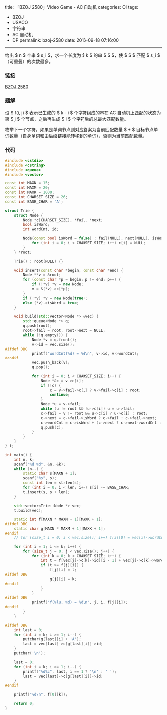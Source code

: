 title: 「BZOJ 2580」Video Game - AC 自动机
categories: OI
tags: 
  - BZOJ
  - USACO
  - 字符串
  - AC 自动机
  - DP
permalink: bzoj-2580
date: 2016-09-18 07:16:00
---

给出 $ n $ 个串 $ s_i $，求一个长度为 $ k $ 的串 $ S $，使 $ S $ 匹配 $ s_i $（可重叠）的次数最多。

<!-- more -->

### 链接
[BZOJ 2580](http://www.lydsy.com/JudgeOnline/problem.php?id=2580)

### 题解
设 $ f(i, j) $ 表示已生成的 $ k - i $ 个字符组成的串在 AC 自动机上匹配的状态为第 $ j $ 个节点，之后再生成 $ i $ 个字符后的总最大匹配数量。

枚举下一个字符，如果是单词节点则对应答案为当前匹配数量 $ + $ 目标节点单词数量（自身单词和由后缀链接能转移到的单词），否则为当前匹配数量。

### 代码
```c++
#include <cstdio>
#include <cstring>
#include <queue>
#include <vector>

const int MAXN = 15;
const int MAXM = 20;
const int MAXK = 1000;
const int CHARSET_SIZE = 26;
const int BASE_CHAR = 'A';

struct Trie {
	struct Node {
		Node *c[CHARSET_SIZE], *fail, *next;
		bool isWord;
		int wordCnt, id;

		Node(const bool isWord = false) : fail(NULL), next(NULL), isWord(isWord) {
			for (int i = 0; i < CHARSET_SIZE; i++) c[i] = NULL;
		}
	} *root;

	Trie() : root(NULL) {}

	void insert(const char *begin, const char *end) {
		Node **v = &root;
		for (const char *p = begin; p != end; p++) {
			if (!*v) *v = new Node;
			v = &(*v)->c[*p];
		}
		if (!*v) *v = new Node(true);
		else (*v)->isWord = true;
	}

	void build(std::vector<Node *> &vec) {
		std::queue<Node *> q;
		q.push(root);
		root->fail = root, root->next = NULL;
		while (!q.empty()) {
			Node *v = q.front();
			v->id = vec.size();
#ifdef DBG
			printf("wordCnt(%d) = %d\n", v->id, v->wordCnt);
#endif
			vec.push_back(v);
			q.pop();

			for (int i = 0; i < CHARSET_SIZE; i++) {
				Node *&c = v->c[i];
				if (!c) {
					c = v->fail->c[i] ? v->fail->c[i] : root;
					continue;
				}
				Node *u = v->fail;
				while (u != root && !u->c[i]) u = u->fail;
				c->fail = v != root && u->c[i] ? u->c[i] : root;
				c->next = c->fail->isWord ? c->fail : c->fail->next;
				c->wordCnt = c->isWord + (c->next ? c->next->wordCnt : 0);
				q.push(c);
			}
		}
	}
} t;

int main() {
	int n, k;
	scanf("%d %d", &n, &k);
	while (n--) {
		static char s[MAXN + 1];
		scanf("%s", s);
		const int len = strlen(s);
		for (int i = 0; i < len; i++) s[i] -= BASE_CHAR;
		t.insert(s, s + len);
	}

	std::vector<Trie::Node *> vec;
	t.build(vec);

	static int f[MAXN * MAXM + 1][MAXK + 1];
#ifdef DBG
	static char g[MAXN * MAXM + 1][MAXK + 1];
#endif
	// for (size_t i = 0; i < vec.size(); i++) f[i][0] = vec[i]->wordCnt;

	for (int i = 1; i <= k; i++) {
		for (size_t j = 0; j < vec.size(); j++) {
			for (int k = 0; k < CHARSET_SIZE; k++) {
				int t = f[vec[j]->c[k]->id][i - 1] + vec[j]->c[k]->wordCnt;
				if (t >= f[j][i]) {
					f[j][i] = t;
#ifdef DBG
					g[j][i] = k;
#endif
				}
			}
#ifdef DBG
			printf("f(%lu, %d) = %d\n", j, i, f[j][i]);
#endif
		}
	}

#ifdef DBG
	int last = 0;
	for (int i = k; i >= 1; i--) {
		putchar(g[last][i] + 'A');
		last = vec[last]->c[g[last][i]]->id;
	}
	putchar('\n');

	last = 0;
	for (int i = k; i >= 1; i--) {
		printf("%d%c", last, i == 1 ? '\n' : ' ');
		last = vec[last]->c[g[last][i]]->id;
	}
#endif

	printf("%d\n", f[0][k]);

	return 0;
}
```